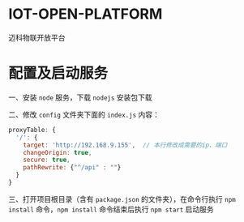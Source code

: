 # IOT-OPEN-PLATFORM

迈科物联开放平台


# 配置及启动服务

一、安装 `node` 服务，下载 `nodejs` 安装包下载

二、修改 `config` 文件夹下面的 `index.js` 内容：

```js
proxyTable: {
  '/': {
    target: 'http://192.168.9.155',  // 本行修改成需要的ip、端口
    changeOrigin: true,
    secure: true,
    pathRewrite: {"^/api" : ""}
  }
}
```

三、打开项目根目录（含有 `package.json` 的文件夹），在命令行执行 `npm install` 命令，`npm install` 命令结束后执行 `npm start` 启动服务